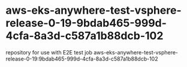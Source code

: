 # aws-eks-anywhere-test-vsphere-release-0-19-9bdab465-999d-4cfa-8a3d-c587a1b88dcb-102
repository for use with E2E test job aws-eks-anywhere-test-vsphere-release-0-19:9bdab465-999d-4cfa-8a3d-c587a1b88dcb-102
